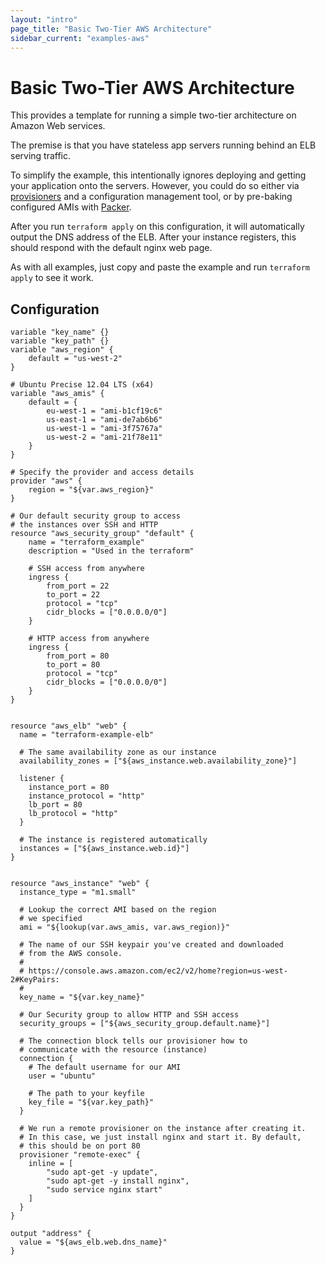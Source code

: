 ```yaml
---
layout: "intro"
page_title: "Basic Two-Tier AWS Architecture"
sidebar_current: "examples-aws"
---
```


# Basic Two-Tier AWS Architecture

This provides a template for running a simple two-tier architecture on Amazon
Web services.

The premise is that you have stateless app servers running behind
an ELB serving traffic.

To simplify the example, this intentionally ignores deploying and
getting your application onto the servers. However, you could do so either via
[provisioners](/docs/provisioners/index.html) and a configuration
management tool, or by pre-baking configured AMIs with
[Packer](http://www.packer.io).

After you run `terraform apply` on this configuration, it will
automatically output the DNS address of the ELB. After your instance
registers, this should respond with the default nginx web page.

As with all examples, just copy and paste the example and run
`terraform apply` to see it work.

## Configuration

```
variable "key_name" {}
variable "key_path" {}
variable "aws_region" {
    default = "us-west-2"
}

# Ubuntu Precise 12.04 LTS (x64)
variable "aws_amis" {
    default = {
        eu-west-1 = "ami-b1cf19c6"
        us-east-1 = "ami-de7ab6b6"
        us-west-1 = "ami-3f75767a"
        us-west-2 = "ami-21f78e11"
    }
}

# Specify the provider and access details
provider "aws" {
    region = "${var.aws_region}"
}

# Our default security group to access
# the instances over SSH and HTTP
resource "aws_security_group" "default" {
    name = "terraform_example"
    description = "Used in the terraform"

    # SSH access from anywhere
    ingress {
        from_port = 22
        to_port = 22
        protocol = "tcp"
        cidr_blocks = ["0.0.0.0/0"]
    }

    # HTTP access from anywhere
    ingress {
        from_port = 80
        to_port = 80
        protocol = "tcp"
        cidr_blocks = ["0.0.0.0/0"]
    }
}


resource "aws_elb" "web" {
  name = "terraform-example-elb"

  # The same availability zone as our instance
  availability_zones = ["${aws_instance.web.availability_zone}"]

  listener {
    instance_port = 80
    instance_protocol = "http"
    lb_port = 80
    lb_protocol = "http"
  }

  # The instance is registered automatically
  instances = ["${aws_instance.web.id}"]
}


resource "aws_instance" "web" {
  instance_type = "m1.small"

  # Lookup the correct AMI based on the region
  # we specified
  ami = "${lookup(var.aws_amis, var.aws_region)}"

  # The name of our SSH keypair you've created and downloaded
  # from the AWS console.
  #
  # https://console.aws.amazon.com/ec2/v2/home?region=us-west-2#KeyPairs:
  #
  key_name = "${var.key_name}"

  # Our Security group to allow HTTP and SSH access
  security_groups = ["${aws_security_group.default.name}"]

  # The connection block tells our provisioner how to
  # communicate with the resource (instance)
  connection {
    # The default username for our AMI
    user = "ubuntu"

    # The path to your keyfile
    key_file = "${var.key_path}"
  }

  # We run a remote provisioner on the instance after creating it.
  # In this case, we just install nginx and start it. By default,
  # this should be on port 80
  provisioner "remote-exec" {
    inline = [
        "sudo apt-get -y update",
        "sudo apt-get -y install nginx",
        "sudo service nginx start"
    ]
  }
}

output "address" {
  value = "${aws_elb.web.dns_name}"
}
```
